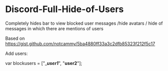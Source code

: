 # Discord-Full-Hide-of-Users
Completely hides bar to view blocked user messages /hide avatars / hide of messages in which there are mentions of users

Based on https://gist.github.com/notcammy/5ba4880ff33a3c2dfb85323f212f5c17



Add users:

var blockusers = ["________user1_______", "______user2______"];


